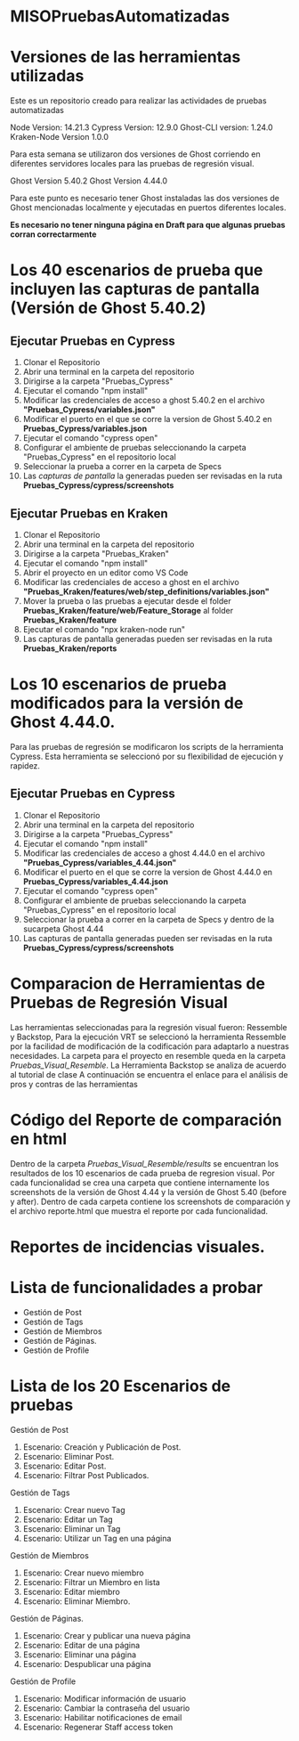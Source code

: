 # MISOPruebasAutomatizadas

# Versiones de las herramientas utilizadas
Este es un repositorio creado para realizar las actividades de pruebas automatizadas

Node Version: 14.21.3
Cypress Version: 12.9.0
Ghost-CLI version: 1.24.0
Kraken-Node Version 1.0.0

Para esta semana se utilizaron dos versiones de Ghost corriendo en diferentes servidores locales para las pruebas de regresión visual.

Ghost Version 5.40.2 
Ghost Version 4.44.0

Para este punto es necesario tener Ghost instaladas las dos versiones de Ghost mencionadas localmente y ejecutadas en puertos diferentes locales.

**Es necesario no tener ninguna página en Draft para que algunas pruebas corran correctarmente**

# Los 40 escenarios de prueba que incluyen las capturas de pantalla (Versión de Ghost 5.40.2)


## Ejecutar Pruebas en Cypress
  1) Clonar el Repositorio
  2) Abrir una terminal en la carpeta del repositorio
  3) Dirigirse a la carpeta "Pruebas_Cypress"
  4) Ejecutar el comando "npm install"
  5) Modificar las credenciales de acceso a ghost 5.40.2 en el archivo **"Pruebas_Cypress/variables.json"**
  6) Modificar el puerto en el que se corre la version de Ghost 5.40.2 en **Pruebas_Cypress/variables.json**
  7) Ejecutar el comando "cypress open"
  8) Configurar el ambiente de pruebas seleccionando la carpeta "Pruebas_Cypress" en el repositorio local
  9) Seleccionar la prueba a correr en la carpeta de Specs
  10) Las *capturas de pantalla* la generadas pueden ser revisadas en la ruta **Pruebas_Cypress/cypress/screenshots**

## Ejecutar Pruebas en Kraken
  1) Clonar el Repositorio
  2) Abrir una terminal en la carpeta del repositorio
  3) Dirigirse a la carpeta "Pruebas_Kraken"
  4) Ejecutar el comando "npm install"
  5) Abrir el proyecto en un editor como VS Code
  6) Modificar las credenciales de acceso a ghost en el archivo **"Pruebas_Kraken/features/web/step_definitions/variables.json"**
  7) Mover la prueba o las pruebas a ejecutar desde el folder **Pruebas_Kraken/feature/web/Feature_Storage** al folder **Pruebas_Kraken/feature**
  8) Ejecutar el comando "npx kraken-node run"
  9) Las capturas de pantalla generadas pueden ser revisadas en la ruta **Pruebas_Kraken/reports**
  
# Los 10 escenarios de prueba modificados para la versión de Ghost 4.44.0. 
Para las pruebas de regresión se modificaron los scripts de la herramienta Cypress. Esta herramienta se seleccionó por su flexibilidad de ejecución y rapidez.
## Ejecutar Pruebas en Cypress
  1) Clonar el Repositorio
  2) Abrir una terminal en la carpeta del repositorio
  3) Dirigirse a la carpeta "Pruebas_Cypress"
  4) Ejecutar el comando "npm install"
  7) Modificar las credenciales de acceso a ghost 4.44.0 en el archivo **"Pruebas_Cypress/variables_4.44.json"**
  8) Modificar el puerto en el que se corre la version de Ghost 4.44.0 en **Pruebas_Cypress/variables_4.44.json**
  9) Ejecutar el comando "cypress open"
  10) Configurar el ambiente de pruebas seleccionando la carpeta "Pruebas_Cypress" en el repositorio local
  11) Seleccionar la prueba a correr en la carpeta de Specs y dentro de la sucarpeta Ghost 4.44
  12) Las capturas de pantalla generadas pueden ser revisadas en la ruta **Pruebas_Cypress/cypress/screenshots**
  

# Comparacion de Herramientas de Pruebas de Regresión Visual
Las herramientas seleccionadas para la regresión visual fueron: Ressemble y Backstop,
Para la ejecución VRT se seleccionó la herramienta Ressemble por la facilidad de modificación de la codificación para adaptarlo a nuestras necesidades.
La carpeta para el proyecto en resemble queda en la carpeta *Pruebas_Visual_Resemble*. La Herramienta Backstop se analiza de acuerdo al tutorial de clase
A continuación se encuentra el enlace para el análisis de pros y contras de las herramientas

# Código del Reporte de comparación en html
Dentro de la carpeta *Pruebas_Visual_Resemble/results* se encuentran los resultados de los 10 escenarios de cada prueba de regresion visual. Por cada funcionalidad se crea una carpeta que contiene internamente  los screenshots de la versión de Ghost 4.44 y la versión de Ghost 5.40 (before y after).
Dentro de cada carpeta contiene los screenshots de comparación y el archivo reporte.html que muestra el reporte por cada funcionalidad.

# Reportes de incidencias visuales.


# Lista de funcionalidades a probar
- Gestión de Post
- Gestión de Tags
- Gestión de Miembros
- Gestión de Páginas.
- Gestión de Profile

# Lista de los 20 Escenarios de pruebas

Gestión de Post
  1. Escenario: Creación y Publicación de Post.
  2. Escenario: Eliminar Post.
  3. Escenario: Editar Post.
  4. Escenario: Filtrar Post Publicados.

Gestión de Tags
  1. Escenario: Crear nuevo Tag
  2. Escenario: Editar un Tag
  3. Escenario: Eliminar un Tag
  4. Escenario: Utilizar un Tag en una página 

Gestión de Miembros
  1. Escenario: Crear nuevo miembro
  2. Escenario: Filtrar un Miembro en lista
  3. Escenario: Editar miembro
  4. Escenario: Eliminar Miembro.

Gestión de Páginas.
  1. Escenario: Crear y publicar una nueva página
  2. Escenario: Editar de una página
  3. Escenario: Eliminar una página
  4. Escenario: Despublicar una página

Gestión de Profile 
  1. Escenario: Modificar información de usuario
  2. Escenario: Cambiar la contraseña del usuario
  3. Escenario: Habilitar notificaciones de email
  4. Escenario: Regenerar Staff access token
